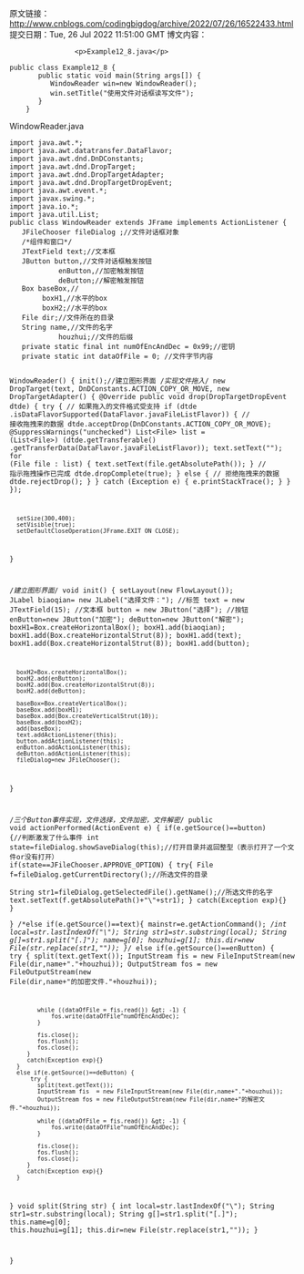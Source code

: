 原文链接：http://www.cnblogs.com/codingbigdog/archive/2022/07/26/16522433.html
提交日期：Tue, 26 Jul 2022 11:51:00 GMT
博文内容：

                    <p>Example12_8.java</p> 
<pre class="has"><code class="language-java">public class Example12_8 {
	   public static void main(String args[]) {
	      WindowReader win=new WindowReader();
	      win.setTitle("使用文件对话框读写文件"); 
	   }
	}</code></pre> 
<p>WindowReader.java</p> 
<pre class="has"><code class="language-java">import java.awt.*;
import java.awt.datatransfer.DataFlavor;
import java.awt.dnd.DnDConstants;
import java.awt.dnd.DropTarget;
import java.awt.dnd.DropTargetAdapter;
import java.awt.dnd.DropTargetDropEvent;
import java.awt.event.*;
import javax.swing.*;
import java.io.*;
import java.util.List;
public class WindowReader extends JFrame implements ActionListener {
   JFileChooser fileDialog ;//文件对话框对象
   /*组件和窗口*/
   JTextField text;//文本框
   JButton button,//文件对话框触发按钮
   			enButton,//加密触发按钮
   			deButton;//解密触发按钮
   Box baseBox,//
   		boxH1,//水平的box
   		boxH2;//水平的box
   File dir;//文件所在的目录
   String name,//文件的名字
   			houzhui;//文件的后缀
   private static final int numOfEncAndDec = 0x99;//密钥
   private static int dataOfFile = 0; //文件字节内容

   
   WindowReader() {
      init();//建立图形界面
      /*实现文件拖入*/
      new DropTarget(text, DnDConstants.ACTION_COPY_OR_MOVE,
              new DropTargetAdapter()
              {
                 @Override
                 public void drop(DropTargetDropEvent dtde)
                 {
                    try
                    {
                       // 如果拖入的文件格式受支持
                       if (dtde
                             .isDataFlavorSupported(DataFlavor.javaFileListFlavor))
                       {
                          // 接收拖拽来的数据
                          dtde.acceptDrop(DnDConstants.ACTION_COPY_OR_MOVE);
                          @SuppressWarnings("unchecked")
                          List&lt;File&gt; list = (List&lt;File&gt;) (dtde.getTransferable()
                                .getTransferData(DataFlavor.javaFileListFlavor));
                          text.setText("");
                          for (File file : list)
                          {
                             text.setText(file.getAbsolutePath());
                          }
                          // 指示拖拽操作已完成
                          dtde.dropComplete(true);
                       }
                       else
                       {
                          // 拒绝拖拽来的数据
                          dtde.rejectDrop();
                       }
                    }
                    catch (Exception e)
                    {
                       e.printStackTrace();
                    }
                 }
              });
      
      setSize(300,400);
      setVisible(true);
      setDefaultCloseOperation(JFrame.EXIT_ON_CLOSE);
   }
   
   /*建立图形界面*/
   void init() {
	  setLayout(new FlowLayout());
	  JLabel biaoqian= new JLabel("选择文件：");   //标签
	  text = new JTextField(15);              //文本框
	  button = new JButton("选择");           //按钮
	  enButton=new JButton("加密");
	  deButton=new JButton("解密");
	  boxH1=Box.createHorizontalBox();
  	  boxH1.add(biaoqian);
  	  boxH1.add(Box.createHorizontalStrut(8));
  	  boxH1.add(text);
  	  boxH1.add(Box.createHorizontalStrut(8));
  	  boxH1.add(button);
      
  	  boxH2=Box.createHorizontalBox();
      boxH2.add(enButton);
  	  boxH2.add(Box.createHorizontalStrut(8));
  	  boxH2.add(deButton);
  	
      baseBox=Box.createVerticalBox();
      baseBox.add(boxH1);
      baseBox.add(Box.createVerticalStrut(10));
      baseBox.add(boxH2);
      add(baseBox);      
      text.addActionListener(this);  
      button.addActionListener(this);
      enButton.addActionListener(this);
      deButton.addActionListener(this);
      fileDialog=new JFileChooser();
   }
   
   /*三个Button事件实现，文件选择，文件加密，文件解密*/
   public void actionPerformed(ActionEvent e) {
      if(e.getSource()==button) {//判断激发了什么事件
         int state=fileDialog.showSaveDialog(this);//打开目录并返回整型（表示打开了一个文件or没有打开）
         if(state==JFileChooser.APPROVE_OPTION) {
           try{ 
               File f=fileDialog.getCurrentDirectory();//所选文件的目录  
               String str1=fileDialog.getSelectedFile().getName();//所选文件的名字
               text.setText(f.getAbsolutePath()+"\\"+str1);
           }
           catch(Exception exp){}
         }      
       }
      /*else if(e.getSource()==text){
    	  mainstr=e.getActionCommand();
    	  /*int local=str.lastIndexOf("\\");
    	  String str1=str.substring(local);
    	  String g[]=str1.split("[.]");
    	  name=g[0];
    	  houzhui=g[1];
    	  this.dir=new File(str.replace(str1,""));
      }*/
      else if(e.getSource()==enButton) {
    	  try {
    		split(text.getText());
    	  	InputStream fis  = new FileInputStream(new File(dir,name+"."+houzhui));
    	  	OutputStream fos = new FileOutputStream(new File(dir,name+"的加密文件."+houzhui));
    
    	  	while ((dataOfFile = fis.read()) &gt; -1) {
    	  		fos.write(dataOfFile^numOfEncAndDec);
    	  	}
    
    	  	fis.close();
    	  	fos.flush();
    	  	fos.close();
      	 }
    	 catch(Exception exp){}
      }
      else if(e.getSource()==deButton) {
    	  try {
    		split(text.getText());
    	  	InputStream fis  = new FileInputStream(new File(dir,name+"."+houzhui));
    	  	OutputStream fos = new FileOutputStream(new File(dir,name+"的解密文件."+houzhui));
    
    	  	while ((dataOfFile = fis.read()) &gt; -1) {
    	  		fos.write(dataOfFile^numOfEncAndDec);
    	  	}
    
    	  	fis.close();
    	  	fos.flush();
    	  	fos.close();
      	 }
    	 catch(Exception exp){}
      }
   }
   void split(String str) {
	  int local=str.lastIndexOf("\\");
 	  String str1=str.substring(local);
 	  String g[]=str1.split("[.]");
 	  this.name=g[0];
 	  this.houzhui=g[1];
 	  this.dir=new File(str.replace(str1,""));
   }
   
}
</code></pre> 
<p>&nbsp;</p>
                